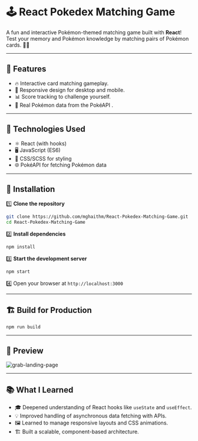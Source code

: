 

# 🕹️ React Pokedex Matching Game

A fun and interactive Pokémon-themed matching game built with **React**! Test your memory and Pokémon knowledge by matching pairs of Pokémon cards. 🎴🎉

---

## 🌟 Features
- 🔥 Interactive card matching gameplay.
- 🎨 Responsive design for desktop and mobile.
- 📊 Score tracking to challenge yourself.
- 🐾 Real Pokémon data from the PokéAPI .

---

## 🔧 Technologies Used
- ⚛️ React (with hooks)
- 🖥️ JavaScript (ES6)
- 🎨 CSS/SCSS for styling
- 🌐 PokéAPI for fetching Pokémon data 

---

## 🚀 Installation
1️⃣ **Clone the repository**  
```bash
git clone https://github.com/mghaithm/React-Pokedex-Matching-Game.git
cd React-Pokedex-Matching-Game
```

2️⃣ **Install dependencies**  
```bash
npm install
```

3️⃣ **Start the development server**  
```bash
npm start
```

4️⃣ Open your browser at `http://localhost:3000`

---

## 🏗️ Build for Production
```bash
npm run build
```

---

## 🌈 Preview

![grab-landing-page](https://github.com/mghaithm/pokemon/blob/master/preview.PNG?raw=true)

---

## 📚 What I Learned
- 🎓 Deepened understanding of React hooks like `useState` and `useEffect`.
- 💡 Improved handling of asynchronous data fetching with APIs.
- 🖼️ Learned to manage responsive layouts and CSS animations.
- 🏗️ Built a scalable, component-based architecture.
